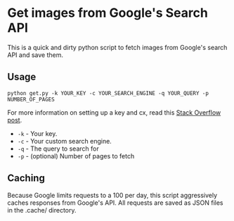 # Get images from Google's Search API

This is a quick and dirty python script to fetch images from Google's search API and save them.

## Usage

```
python get.py -k YOUR_KEY -c YOUR_SEARCH_ENGINE -q YOUR_QUERY -p NUMBER_OF_PAGES
```

For more information on setting up a key and cx, read this [Stack Overflow post](https://stackoverflow.com/questions/34035422/google-image-search-says-api-no-longer-available).

* `-k` - Your key.
* `-c` - Your custom search engine.
* `-q` - The query to search for
* `-p` - (optional) Number of pages to fetch

## Caching

Because Google limits requests to a 100 per day, this script aggressively caches responses from Google's API. All requests are saved as JSON files in the .cache/ directory.
